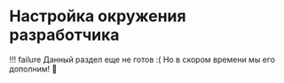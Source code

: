 # Настройка окружения разработчика

!!! failure
    Данный раздел еще не готов :( Но в скором времени мы его дополним! 🥳
